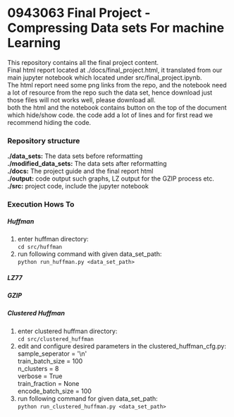 # 0943063 Final Project - Compressing Data sets For machine Learning

This repository contains all the final project content.  
Final html report located at ./docs/final_project.html, it translated from our main jupyter notebook which located under src/final_project.ipynb.  
The html report need some png links from the repo, and the notebook need a lot of resource from the repo such the data set, hence download just those files will not works well, please download all.  
both the html and the notebook contains button on the top of the document which hide/show code. the code add a lot of lines and for first read we recommend hiding the code.



### Repository structure
**./data_sets:** The data sets before reformatting  
**./modified_data_sets:** The data sets after reformatting  
**./docs:** The project guide and the final report html  
**./output:** code output such graphs, LZ output for the GZIP process etc.  
**./src:** project code, include the jupyter notebook

### Execution Hows To
##### Huffman
1. enter huffman directory:  
`cd src/huffman`
2. run following command with given data_set_path:  
`python run_huffman.py <data_set_path>`

##### LZ77

##### GZIP

##### Clustered Huffman
1. enter clustered huffman directory:  
`cd src/clustered_huffman`  
2. edit and configure desired parameters in the clustered_huffman_cfg.py:  
        sample_seperator = '\n'  
        train_batch_size = 100  
        n_clusters = 8  
        verbose = True  
        train_fraction = None  
        encode_batch_size = 100
3. run following command for given data_set_path:  
`python run_clustered_huffman.py <data_set_path>`
